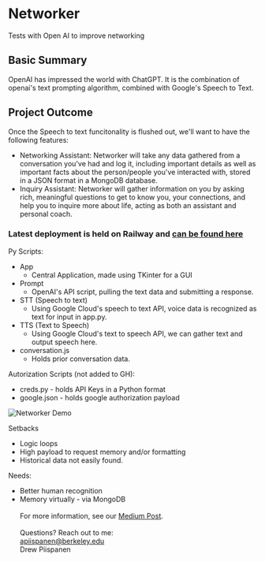 # Networker
Tests with Open AI to improve networking

## Basic Summary
OpenAI has impressed the world with ChatGPT. It is the combination of openai's text prompting algorithm, combined with Google's Speech to Text.

## Project Outcome
Once the Speech to text funcitonality is flushed out, we'll want to have the following features:
- Networking Assistant: Networker will take any data gathered from a conversation you've had and log it, including important details as well as important facts about the person/people you've interacted with, stored in a JSON format in a MongoDB database.
- Inquiry Assistant: Networker will gather information on you by asking rich, meaningful questions to get to know you, your connections, and help you to inquire more about life, acting as both an assistant and personal coach.

### Latest deployment is held on Railway and [can be found here](https://networker.up.railway.app/)


Py Scripts: 
- App
  - Central Application, made using TKinter for a GUI
- Prompt
  - OpenAI's API script, pulling the text data and submitting a response.
- STT (Speech to text)
  - Using Google Cloud's speech to text API, voice data is recognized as text for input in app.py. 
- TTS (Text to Speech)
  - Using Google Cloud's text to speech API, we can gather text and output speech here.
- conversation.js
  - Holds prior conversation data.

Autorization Scripts (not added to GH):
- creds.py - holds API Keys in a Python format
- google.json - holds google authorization payload

![Networker Demo](https://miro.medium.com/v2/resize:fit:1400/format:webp/1*1vw8y19iIVxi4UXhwbKLhA.png)

Setbacks
- Logic loops
- High payload to request memory and/or formatting
- Historical data not easily found.

Needs: 
- Better human recognition
- Memory virtually - via MongoDB
<br><br>
For more information, see our [Medium Post](https://medium.com/@andrewpiispanen/the-networker-project-cc8765c25f50).
<br><br>
Questions? Reach out to me:<br>
apiispanen@berkeley.edu<br>
Drew Piispanen